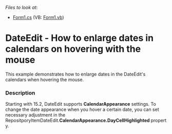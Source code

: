 <!-- default file list -->
*Files to look at*:

* [Form1.cs](./CS/Form1.cs) (VB: [Form1.vb](./VB/Form1.vb))
<!-- default file list end -->
# DateEdit - How to enlarge dates in calendars on hovering with the mouse


<p>This example demonstrates how to enlarge dates in the DateEdit's calendars when hovering the mouse.</p>


<h3>Description</h3>

<p>Starting with 15.2, DateEdit supports <strong>CalendarAppearance</strong>&nbsp;settings. To change&nbsp;the&nbsp;date appearance when you hover a certain date, you can set necessary adjustment in the RepositporyItemDateEdit.<strong>CalendarAppearance.DayCellHighlighted&nbsp;</strong>property.</p>

<br/>


